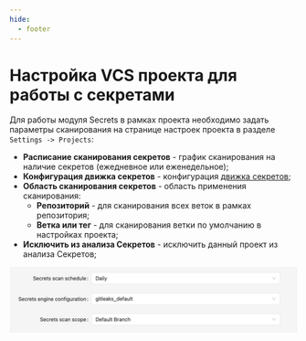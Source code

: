 ```yaml
---
hide:
  - footer
---
```

# Настройка VCS проекта для работы с секретами

Для работы модуля Secrets в рамках проекта необходимо задать параметры сканирования на странице настроек проекта в разделе `Settings -> Projects`:

- **Расписание сканирования секретов** - график сканирования на наличие секретов (ежедневное или еженедельное);
- **Конфигурация движка секретов** - конфигурация [движка секретов](/secrets/secrets-setup);
- **Область сканирования секретов** - область применения сканирования:
  - **Репозиторий** - для сканирования всех веток в рамках репозитория;
  - **Ветка или тег** - для сканирования ветки по умолчанию в настройках проекта;
- **Исключить из анализа Секретов** - исключить данный проект из анализа Секретов;

![VCS configuration example](/assets/img/secrets/vcs-configuration.png)

